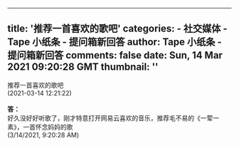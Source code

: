 
---
title: '推荐一首喜欢的歌吧'
categories: 
    - 社交媒体
    - Tape 小纸条 - 提问箱新回答
author: Tape 小纸条 - 提问箱新回答
comments: false
date: Sun, 14 Mar 2021 09:20:28 GMT
thumbnail: ''
---

<div>   
推荐一首喜欢的歌吧<br>(2021-03-14 12:21:22)<br><br><b>答：</b><br>好久没好好听歌了，刚才特意打开网易云喜欢的音乐，推荐毛不易的《一荤一素》，一首怀念妈妈的歌<br>(3/14/2021, 9:20:28 AM)  
</div>
            